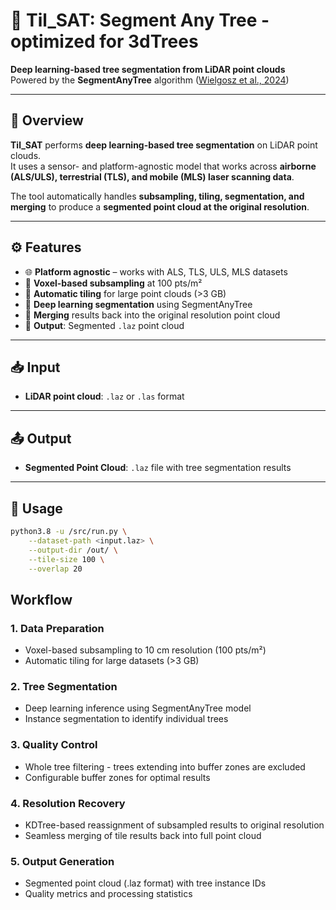 # 🌳 Til_SAT: Segment Any Tree - optimized for 3dTrees

**Deep learning-based tree segmentation from LiDAR point clouds**  
Powered by the **SegmentAnyTree** algorithm ([Wielgosz et al., 2024](https://doi.org/10.1016/j.rse.2024.114367))  

---

## 📌 Overview  

**Til_SAT** performs **deep learning-based tree segmentation** on LiDAR point clouds.  
It uses a sensor- and platform-agnostic model that works across **airborne (ALS/ULS), terrestrial (TLS), and mobile (MLS) laser scanning data**.  

The tool automatically handles **subsampling, tiling, segmentation, and merging** to produce a **segmented point cloud at the original resolution**.  

---

## ⚙️ Features  

- 🌐 **Platform agnostic** – works with ALS, TLS, ULS, MLS datasets  
- 📏 **Voxel-based subsampling** at 100 pts/m²  
- 🧩 **Automatic tiling** for large point clouds (>3 GB)  
- 🤖 **Deep learning segmentation** using SegmentAnyTree  
- 🔄 **Merging** results back into the original resolution point cloud  
- 📂 **Output**: Segmented `.laz` point cloud  

---

## 📥 Input  

- **LiDAR point cloud**: `.laz` or `.las` format  

---

## 📤 Output  

- **Segmented Point Cloud**: `.laz` file with tree segmentation results

---

## 🚀 Usage  

```bash
python3.8 -u /src/run.py \
    --dataset-path <input.laz> \
    --output-dir /out/ \
    --tile-size 100 \
    --overlap 20 
```

## Workflow

### 1. Data Preparation
- Voxel-based subsampling to 10 cm resolution (100 pts/m²)
- Automatic tiling for large datasets (>3 GB)

### 2. Tree Segmentation
- Deep learning inference using SegmentAnyTree model
- Instance segmentation to identify individual trees

### 3. Quality Control
- Whole tree filtering - trees extending into buffer zones are excluded
- Configurable buffer zones for optimal results

### 4. Resolution Recovery
- KDTree-based reassignment of subsampled results to original resolution
- Seamless merging of tile results back into full point cloud

### 5. Output Generation
- Segmented point cloud (.laz format) with tree instance IDs
- Quality metrics and processing statistics
